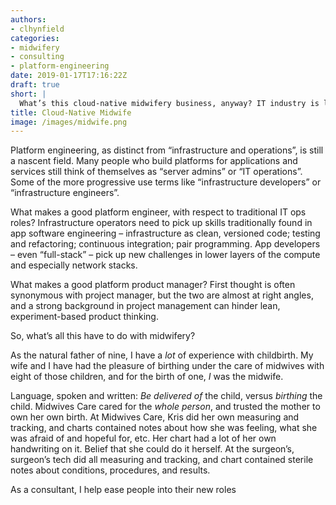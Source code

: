 ```yaml
---
authors:
- clhynfield
categories:
- midwifery
- consulting
- platform-engineering
date: 2019-01-17T17:16:22Z
draft: true
short: |
  What’s this cloud-native midwifery business, anyway? IT industry is laboring to produce a new thing – the cloud-native platform product team. I’m here to help. I explain what to expect in a platform product team, and to ease your transition into a new role in cloud-native software. 
title: Cloud-Native Midwife
image: /images/midwife.png
---
```


Platform engineering, as distinct from “infrastructure and operations”, is still a nascent field. Many people who build platforms for applications and services still think of themselves as “server admins” or “IT operations”. Some of the more progressive use terms like “infrastructure developers” or “infrastructure engineers”. 

What makes a good platform engineer, with respect to traditional IT ops roles? Infrastructure operators need to pick up skills traditionally found in app software engineering – infrastructure as clean, versioned code; testing and refactoring; continuous integration; pair programming. App developers – even “full-stack” – pick up new challenges in lower layers of the compute and especially network stacks. 

What makes a good platform product manager? First thought is often synonymous with project manager, but the two are almost at right angles, and a strong background in project management can hinder lean, experiment-based product thinking. 

So, what’s all this have to do with midwifery? 

As the natural father of nine, I have a _lot_ of experience with childbirth. My wife and I have had the pleasure of birthing under the care of midwives with eight of those children, and for the birth of one, _I_ was the midwife. 

Language, spoken and written: _Be delivered of_ the child, versus _birthing_ the child. Midwives Care cared for the _whole person_, and trusted the mother to own her own birth. At Midwives Care, Kris did her own measuring and tracking, and charts contained notes about how she was feeling, what she was afraid of and hopeful for, etc. Her chart had a lot of her own handwriting on it. Belief that she could do it herself. At the surgeon’s, surgeon’s tech did all measuring and tracking, and chart contained sterile notes about conditions, procedures, and results.

As a consultant, I help ease people into their new roles 
